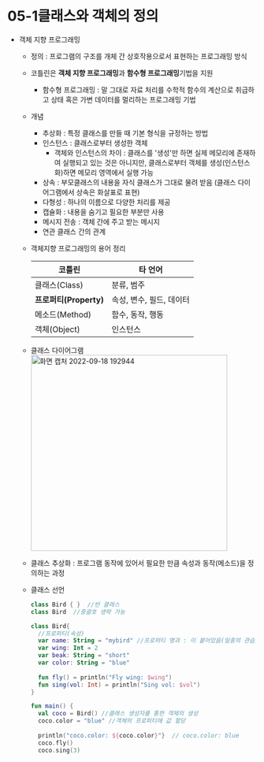# 05-1클래스와 객체의 정의

- 객체 지향 프로그래밍
  - 정의 : 프로그램의 구조를 개체 간 상호작용으로서 표현하는 프로그래밍 방식
  - 코틀린은 **객체 지향 프로그래밍**과 **함수형 프로그래밍**기법을 지원
    * 함수형 프로그래밍 : 말 그대로 자료 처리를 수학적 함수의 계산으로 취급하고 상태 혹은 가변 데이터를 멀리하는 프로그래밍 기법
  - 개념
    - 추상화 : 특정 클래스를 만들 때 기본 형식을 규정하는 방법
    - 인스턴스 : 클래스로부터 생성한 객체
      * 객체와 인스턴스의 차이 : 클래스를 '생성'만 하면 실제 메모리에 존재하여 실행되고 있는 것은 아니지만, 클래스로부터 객체를 생성(인스턴스화)하면 메모리 영역에서 실행 가능
    - 상속 : 부모클래스의 내용을 자식 클래스가 그대로 물려 받음 (클래스 다이어그램에서 상속은 화살표로 표현)
    - 다형성 : 하나의 이름으로 다양한 처리를 제공
    - 캡슐화 : 내용을 숨기고 필요한 부분만 사용
    - 메시지 전송 : 객체 간에 주고 받는 메시지
    - 연관 클래스 간의 관계
  
  - 객체지향 프로그래밍의 용어 정리
  
    | **코틀린** | **타 언어** |
    | ---- | ---- |
    | 클래스(Class) | 분류, 범주 |
    | **프로퍼티(Property)** | 속성, 변수, 필드, 데이터 |
    | 메소드(Method) | 함수, 동작, 행동 |
    | 객체(Object) | 인스턴스 |
  
  - 클래스 다이어그램
    <img width="398" alt="화면 캡처 2022-09-18 192944" src="https://user-images.githubusercontent.com/43957736/190897629-a86dcccd-d6f1-4db9-9a11-748d97a843b7.png">

  - 클래스 추상화 : 프로그램 동작에 있어서 필요한 만큼 속성과 동작(메소드)을 정의하는 과정
  - 클래스 선언
    ```kotlin
    class Bird { }  //빈 클래스
    class Bird  //중괄호 생략 가능
    ```
    
    ```kotlin
    class Bird{
      //프로퍼티(속성)
      var name: String = "mybird" //프로퍼티 명과 : 이 붙어있음(일종의 관습, 뒤에 설명)
      var wing: Int = 2
      var beak: String = "short"
      var color: String = "blue"
      
      fun fly() = println("Fly wing: $wing")
      fun sing(vol: Int) = println("Sing vol: $vol")
    }
    
    fun main() {
      val coco = Bird() //클래스 생성자를 통한 객체의 생성
      coco.color = "blue" //객체의 프로퍼티에 값 할당
      
      println("coco.color: ${coco.color}"}  // coco.color: blue
      coco.fly()
      coco.sing(3)
    ```
